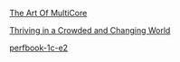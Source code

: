 
[The Art Of MultiCore](./TheArtOfMultiCore.pdf)


[Thriving in a Crowded and Changing World](./Thriving%20in%20a%20Crowded%20and%20Changing%20World.pdf)


[perfbook-1c-e2](./perfbook-1c-e2.pdf)
